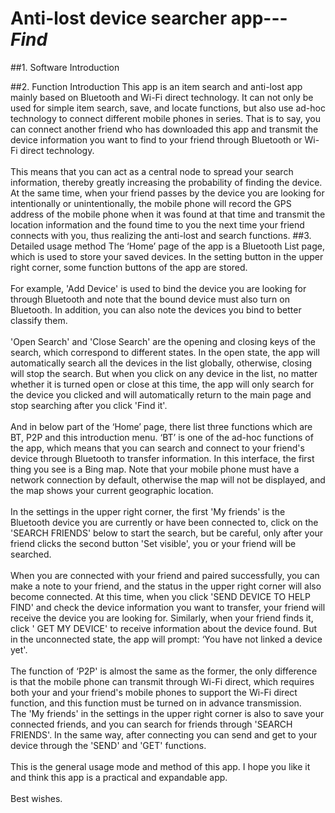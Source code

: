 # Anti-lost device searcher app--- _Find_

##1. Software Introduction

##2. Function Introduction
   This app is an item search and anti-lost app mainly based on Bluetooth and Wi-Fi direct technology. It can not only be used for simple item search, save, and locate functions, but also use ad-hoc technology to connect different mobile phones in series.
   That is to say, you can connect another friend who has downloaded this app and transmit the device information you want to find to your friend through Bluetooth or Wi-Fi direct technology.
<br>
<br>
   This means that you can act as a central node to spread your search information, thereby greatly increasing the probability of finding the device. At the same time, when your friend passes by the device you are looking for intentionally or unintentionally, the mobile phone will record the GPS address of the mobile phone when it was found at that time and transmit the location information and the found time to you the next time your friend connects with you, thus realizing the anti-lost and search functions.
##3. Detailed usage method
   The ‘Home’ page of the app is a Bluetooth List page, which is used to store your saved devices. In the setting button in the upper right corner, some function buttons of the app are stored. <br><br>
   For example, 'Add Device' is used to bind the device you are looking for through Bluetooth and note that the bound device must also turn on Bluetooth. In addition, you can also note the devices you bind to better classify them.<br><br>
   'Open Search' and 'Close Search' are the opening and closing keys of the search, which correspond to different states. In the open state, the app will automatically search all the devices in the list globally, otherwise, closing will stop the search. But when you click on any device in the list, no matter whether it is turned open or close at this time, the app will only search for the device you clicked and will automatically return to the main page and stop searching after you click 'Find it'.<br><br>
   And in below part of the ‘Home’ page, there list three functions which are BT, P2P and this introduction menu.
   ‘BT’ is one of the ad-hoc functions of the app, which means that you can search and connect to your friend's device through Bluetooth to transfer information. In this interface, the first thing you see is a Bing map. Note that your mobile phone must have a network connection by default, otherwise the map will not be displayed, and the map shows your current geographic location.<br><br>
   In the settings in the upper right corner, the first 'My friends' is the Bluetooth device you are currently or have been connected to, click on the 'SEARCH FRIENDS' below to start the search, but be careful, only after your friend clicks the second button 'Set visible', you or your friend will be searched.<br><br>
   When you are connected with your friend and paired successfully, you can make a note to your friend, and the status in the upper right corner will also become connected. At this time, when you click 'SEND DEVICE TO HELP FIND' and check the device information you want to transfer, your friend will receive the device you are looking for. Similarly, when your friend finds it, click ' GET MY DEVICE' to receive information about the device found. But in the unconnected state, the app will prompt: ‘You have not linked a device yet'.<br><br>
   The function of ‘P2P' is almost the same as the former, the only difference is that the mobile phone can transmit through Wi-Fi direct, which requires both your and your friend's mobile phones to support the Wi-Fi direct function, and this function must be turned on in advance transmission.<br>
   The 'My friends' in the settings in the upper right corner is also to save your connected friends, and you can search for friends through 'SEARCH FRIENDS'. In the same way, after connecting you can send and get to your device through the 'SEND' and 'GET' functions.<br><br>
   This is the general usage mode and method of this app. I hope you like it and think this app is a practical and expandable app.
   <br><br>
   Best wishes.
